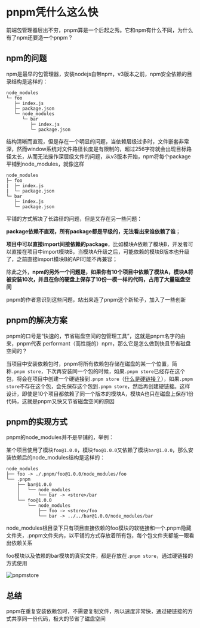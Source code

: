 # pnpm凭什么这么快

前端包管理器层出不穷，pnpm算是一个后起之秀。它和npm有什么不同，为什么有了npm还要造一个pnpm？

## npm的问题

npm是最早的包管理器，安装nodejs自带npm，v3版本之前，npm安全依赖的目录结构是这样的：

```
node_modules
└─ foo
   ├─ index.js
   ├─ package.json
   └─ node_modules
      └─ bar
         ├─ index.js
         └─ package.json
```         

结构清晰而直观，但是存在一个明显的问题，当依赖层级过多时，文件嵌套非常深，然而window系统对文件路径长度是有限制的，超过256字符就会出现目标路径太长，从而无法操作深层级文件的问题，从v3版本开始，npm将每个package平铺到node_modules，就像这样

```
node_modules
├─ foo
|  ├─ index.js
|  └─ package.json
└─ bar
   ├─ index.js
   └─ package.json
```

平铺的方式解决了长路径的问题，但是又存在另一些问题：

**package依赖不直观，所有package都是平级的，无法看出来谁依赖了谁**；

**项目中可以直接import间接依赖的package**，比如模块A依赖了模块B，开发者可以直接在项目中import模块B，当模块A升级之后，可能依赖的模块B版本也升级了，之前直接import模块B的API可能不再兼容；

除此之外，**npm的另外一个问题是，如果你有10个项目中依赖了模块A，模块A将被安装10次，并且在你的硬盘上保存了10份一模一样的代码，占用了大量磁盘空间**

pnpm的作者意识到这些问题，站出来造了pnpm这个新轮子，加入了一些创新

## pnpm的解决方案
pnpm的口号是“快速的，节省磁盘空间的包管理工具”，这就是pnpm名字的由来，pnpm代表 performant（高性能的）npm，那么它是怎么做到快且节省磁盘空间的？

当项目中安装依赖包时，pnpm将所有依赖包存储在磁盘的某一个位置，简称```.pnpm store```，下次再安装同一个包的时候，如果```.pnpm store```已经存在这个包，将会在项目中创建一个硬链接到```.pnpm store```（[什么是硬链接？](https://github.com/wangmeijian/blog/issues/10)），如果```.pnpm store```不存在这个包，会先保存这个包到```.pnpm store```，然后再创建硬链接。这样设计，即使是10个项目都依赖了同一个版本的模块A，模块A也只在磁盘上保存1份代码，这就是pnpm又快又节省磁盘空间的原因

## pnpm的实现方式

pnpm的node_modules并不是平铺的，举例：

某个项目使用了模块```foo@1.0.0```，模块```foo@1.0.0```又依赖了模块```bar@1.0.0```，那么安装依赖后的node_modules结构是这样的：

```
node_modules
├── foo -> ./.pnpm/foo@1.0.0/node_modules/foo
└── .pnpm
    ├── bar@1.0.0
    │   └── node_modules
    │       └── bar -> <store>/bar
    └── foo@1.0.0
        └── node_modules
            ├── foo -> <store>/foo
            └── bar -> ../../bar@1.0.0/node_modules/bar
```
node_modules根目录下只有项目直接依赖的foo模块的软链接和一个.pnpm隐藏文件夹，.pnpm文件夹内，以平铺的方式存放着所有包，每个包文件夹都能一眼看出依赖关系

foo模块以及依赖的bar模块的真实文件，都是存放在```.pnpm store```，通过硬链接的方式使用

![pnpmstore](https://user-images.githubusercontent.com/9384140/185889660-68ae3d8f-b91a-4e7a-91bd-2cd6c44ca2ee.png)

## 总结

pnpm在重复安装依赖包时，不需要复制文件，所以速度非常快，通过硬链接的方式共享同一份代码，极大的节省了磁盘空间

